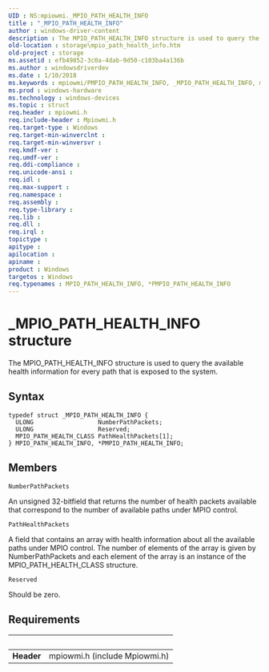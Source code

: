 ```yaml
---
UID : NS:mpiowmi._MPIO_PATH_HEALTH_INFO
title : "_MPIO_PATH_HEALTH_INFO"
author : windows-driver-content
description : The MPIO_PATH_HEALTH_INFO structure is used to query the available health information for every path that is exposed to the system.
old-location : storage\mpio_path_health_info.htm
old-project : storage
ms.assetid : efb49852-3c0a-4dab-9d50-c103ba4a136b
ms.author : windowsdriverdev
ms.date : 1/10/2018
ms.keywords : mpiowmi/PMPIO_PATH_HEALTH_INFO, _MPIO_PATH_HEALTH_INFO, mpiowmi/MPIO_PATH_HEALTH_INFO, PMPIO_PATH_HEALTH_INFO, MPIO_PATH_HEALTH_INFO, storage.mpio_path_health_info, structs-scsibus_482617c5-3ed9-4a17-ab14-15fc65057062.xml, *PMPIO_PATH_HEALTH_INFO, PMPIO_PATH_HEALTH_INFO structure pointer [Storage Devices], MPIO_PATH_HEALTH_INFO structure [Storage Devices]
ms.prod : windows-hardware
ms.technology : windows-devices
ms.topic : struct
req.header : mpiowmi.h
req.include-header : Mpiowmi.h
req.target-type : Windows
req.target-min-winverclnt : 
req.target-min-winversvr : 
req.kmdf-ver : 
req.umdf-ver : 
req.ddi-compliance : 
req.unicode-ansi : 
req.idl : 
req.max-support : 
req.namespace : 
req.assembly : 
req.type-library : 
req.lib : 
req.dll : 
req.irql : 
topictype : 
apitype : 
apilocation : 
apiname : 
product : Windows
targetos : Windows
req.typenames : MPIO_PATH_HEALTH_INFO, *PMPIO_PATH_HEALTH_INFO
---
```


# _MPIO_PATH_HEALTH_INFO structure
The MPIO_PATH_HEALTH_INFO structure is used to query the available health information for every path that is exposed to the system.

## Syntax
````
typedef struct _MPIO_PATH_HEALTH_INFO {
  ULONG                  NumberPathPackets;
  ULONG                  Reserved;
  MPIO_PATH_HEALTH_CLASS PathHealthPackets[1];
} MPIO_PATH_HEALTH_INFO, *PMPIO_PATH_HEALTH_INFO;
````

## Members


`NumberPathPackets`

An unsigned 32-bitfield that returns the number of health packets available that correspond to the number of available paths under MPIO control.

`PathHealthPackets`

A field that contains an array with health information about all the available paths under MPIO control. The number of elements of the array is given by NumberPathPackets and each element of the array is an instance of the MPIO_PATH_HEALTH_CLASS structure.

`Reserved`

Should be zero.


## Requirements
| &nbsp; | &nbsp; |
| ---- |:---- |
| **Header** | mpiowmi.h (include Mpiowmi.h) |